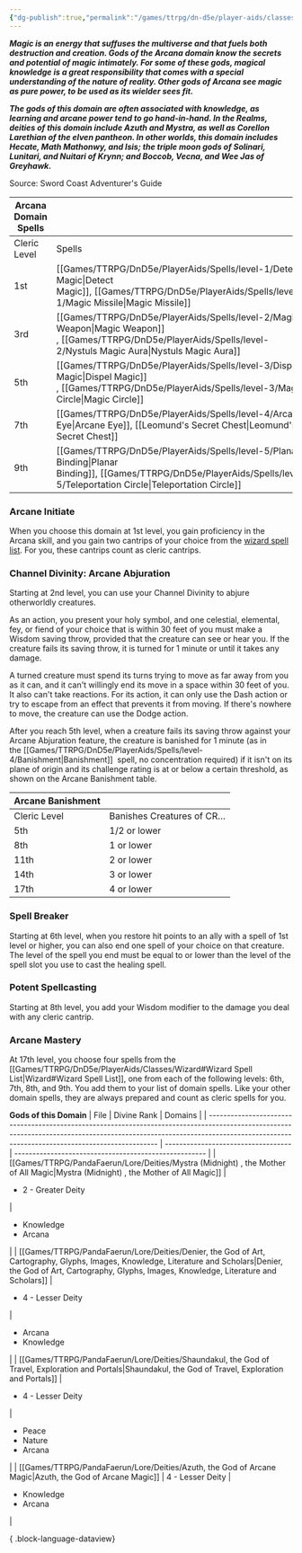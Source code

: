 ```yaml
---
{"dg-publish":true,"permalink":"/games/ttrpg/dn-d5e/player-aids/classes/class-specialisations/cleric-arcana-domain/","tags":["TTRPG/DND/5e"],"noteIcon":""}
---
```



**_Magic is an energy that suffuses the multiverse and that fuels both destruction and creation. Gods of the Arcana domain know the secrets and potential of magic intimately. For some of these gods, magical knowledge is a great responsibility that comes with a special understanding of the nature of reality. Other gods of Arcana see magic as pure power, to be used as its wielder sees fit._**

**_The gods of this domain are often associated with knowledge, as learning and arcane power tend to go hand-in-hand. In the Realms, deities of this domain include Azuth and Mystra, as well as Corellon Larethian of the elven pantheon. In other worlds, this domain includes Hecate, Math Mathonwy, and Isis; the triple moon gods of Solinari, Lunitari, and Nuitari of Krynn; and Boccob, Vecna, and Wee Jas of Greyhawk._**

Source: Sword Coast Adventurer's Guide

|Arcana Domain Spells|   |
|---|---|
|Cleric Level|Spells|
|1st|[[Games/TTRPG/DnD5e/PlayerAids/Spells/level-1/Detect Magic\|Detect Magic]], [[Games/TTRPG/DnD5e/PlayerAids/Spells/level-1/Magic Missile\|Magic Missile]]|
|3rd|[[Games/TTRPG/DnD5e/PlayerAids/Spells/level-2/Magic Weapon\|Magic Weapon]] , [[Games/TTRPG/DnD5e/PlayerAids/Spells/level-2/Nystuls Magic Aura\|Nystuls Magic Aura]] |
|5th|[[Games/TTRPG/DnD5e/PlayerAids/Spells/level-3/Dispel Magic\|Dispel Magic]] , [[Games/TTRPG/DnD5e/PlayerAids/Spells/level-3/Magic Circle\|Magic Circle]] |
|7th|[[Games/TTRPG/DnD5e/PlayerAids/Spells/level-4/Arcane Eye\|Arcane Eye]], [[Leomund's Secret Chest\|Leomund's Secret Chest]] |
|9th|[[Games/TTRPG/DnD5e/PlayerAids/Spells/level-5/Planar Binding\|Planar Binding]], [[Games/TTRPG/DnD5e/PlayerAids/Spells/level-5/Teleportation Circle\|Teleportation Circle]]|

### Arcane Initiate

When you choose this domain at 1st level, you gain proficiency in the Arcana skill, and you gain two cantrips of your choice from the [wizard spell list](http://dnd5e.wikidot.com/spells:wizard). For you, these cantrips count as cleric cantrips.

### Channel Divinity: Arcane Abjuration

Starting at 2nd level, you can use your Channel Divinity to abjure otherworldly creatures.

As an action, you present your holy symbol, and one celestial, elemental, fey, or fiend of your choice that is within 30 feet of you must make a Wisdom saving throw, provided that the creature can see or hear you. If the creature fails its saving throw, it is turned for 1 minute or until it takes any damage.

A turned creature must spend its turns trying to move as far away from you as it can, and it can't willingly end its move in a space within 30 feet of you. It also can't take reactions. For its action, it can only use the Dash action or try to escape from an effect that prevents it from moving. If there's nowhere to move, the creature can use the Dodge action.

After you reach 5th level, when a creature fails its saving throw against your Arcane Abjuration feature, the creature is banished for 1 minute (as in the [[Games/TTRPG/DnD5e/PlayerAids/Spells/level-4/Banishment\|Banishment]]  spell, no concentration required) if it isn't on its plane of origin and its challenge rating is at or below a certain threshold, as shown on the Arcane Banishment table.

|Arcane Banishment|   |
|---|---|
|Cleric Level|Banishes Creatures of CR…|
|5th|1/2 or lower|
|8th|1 or lower|
|11th|2 or lower|
|14th|3 or lower|
|17th|4 or lower|

### Spell Breaker

Starting at 6th level, when you restore hit points to an ally with a spell of 1st level or higher, you can also end one spell of your choice on that creature. The level of the spell you end must be equal to or lower than the level of the spell slot you use to cast the healing spell.

### Potent Spellcasting

Starting at 8th level, you add your Wisdom modifier to the damage you deal with any cleric cantrip.

### Arcane Mastery

At 17th level, you choose four spells from the [[Games/TTRPG/DnD5e/PlayerAids/Classes/Wizard#Wizard Spell List\|Wizard#Wizard Spell List]], one from each of the following levels: 6th, 7th, 8th, and 9th. You add them to your list of domain spells. Like your other domain spells, they are always prepared and count as cleric spells for you.

**Gods of this Domain**
| File                                                                                                                                                                                                                         | Divine Rank                         | Domains                                               |
| ---------------------------------------------------------------------------------------------------------------------------------------------------------------------------------------------------------------------------- | ----------------------------------- | ----------------------------------------------------- |
| [[Games/TTRPG/PandaFaerun/Lore/Deities/Mystra (Midnight) , the Mother of All Magic\|Mystra (Midnight) , the Mother of All Magic]]                                                                                         | <ul><li>2 - Greater Deity</li></ul> | <ul><li>Knowledge</li><li>Arcana</li></ul>            |
| [[Games/TTRPG/PandaFaerun/Lore/Deities/Denier, the God of Art, Cartography, Glyphs, Images, Knowledge, Literature and Scholars\|Denier, the God of Art, Cartography, Glyphs, Images, Knowledge, Literature and Scholars]] | <ul><li>4 - Lesser Deity</li></ul>  | <ul><li>Arcana</li><li>Knowledge</li></ul>            |
| [[Games/TTRPG/PandaFaerun/Lore/Deities/Shaundakul, the God of Travel, Exploration and Portals\|Shaundakul, the God of Travel, Exploration and Portals]]                                                                   | <ul><li>4 - Lesser Deity</li></ul>  | <ul><li>Peace</li><li>Nature</li><li>Arcana</li></ul> |
| [[Games/TTRPG/PandaFaerun/Lore/Deities/Azuth, the God of Arcane Magic\|Azuth, the God of Arcane Magic]]                                                                                                                   | 4 - Lesser Deity                    | <ul><li>Knowledge</li><li>Arcana</li></ul>            |

{ .block-language-dataview}